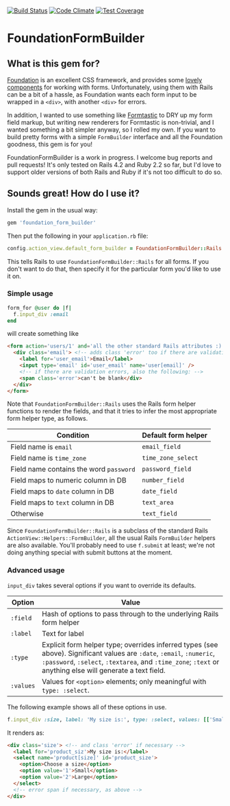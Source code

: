[![Build Status](https://travis-ci.org/marnen/foundation_form_builder.svg)](https://travis-ci.org/marnen/foundation_form_builder)
[![Code Climate](https://codeclimate.com/github/marnen/foundation_form_builder/badges/gpa.svg)](https://codeclimate.com/github/marnen/foundation_form_builder)
[![Test Coverage](https://codeclimate.com/github/marnen/foundation_form_builder/badges/coverage.svg)](https://codeclimate.com/github/marnen/foundation_form_builder)

# FoundationFormBuilder

## What is this gem for?

[Foundation](http://foundation.zurb.com) is an excellent CSS framework, and provides some [lovely components](http://foundation.zurb.com/docs/components/forms.html) for working with forms. Unfortunately, using them with Rails can be a bit of a hassle, as Foundation wants each form input to be wrapped in a `<div>`, with another `<div>` for errors.

In addition, I wanted to use something like [Formtastic](http://github.com/justinfrench/formtastic) to DRY up my form field markup, but writing new renderers for Formtastic is non-trivial, and I wanted something a bit simpler anyway, so I rolled my own. If you want to build pretty forms with a simple `FormBuilder` interface and all the Foundation goodness, this gem is for you!

FoundationFormBuilder is a work in progress. I welcome bug reports and pull requests! It's only tested on Rails 4.2 and Ruby 2.2 so far, but I'd love to support older versions of both Rails and Ruby if it's not too difficult to do so.

## Sounds great! How do I use it?

Install the gem in the usual way:
```ruby
gem 'foundation_form_builder'
```
Then put the following in your `application.rb` file:
```ruby
config.action_view.default_form_builder = FoundationFormBuilder::Rails
```
This tells Rails to use `FoundationFormBuilder::Rails` for all forms. If you don't want to do that, then specify it for the particular form you'd like to use it on.

### Simple usage

```ruby
form_for @user do |f|
  f.input_div :email
end
```
will create something like
```html
<form action='users/1' and='all the other standard Rails attributes :)'>
  <div class='email'> <!-- adds class 'error' too if there are validation errors -->
    <label for='user_email'>Email</label>
    <input type='email' id='user_email' name='user[email]' />
    <!-- if there are validation errors, also the following: -->
    <span class='error'>can't be blank</div>
  </div>
</form>
```

Note that `FoundationFormBuilder::Rails` uses the Rails form helper functions to render the fields, and that it tries to infer the most appropriate form helper type, as follows.

| Condition                               | Default form helper |
| ----                                    | ----                |
| Field name is `email`                   | `email_field`       |
| Field name is `time_zone`               | `time_zone_select`  |
| Field name contains the word `password` | `password_field`    |
| Field maps to numeric column in DB      | `number_field`      |
| Field maps to `date` column in DB       | `date_field`        |
| Field maps to `text` column in DB       | `text_area`         |
| Otherwise                               | `text_field`        |

Since `FoundationFormBuilder::Rails` is a subclass of the standard Rails `ActionView::Helpers::FormBuilder`, all the usual Rails `FormBuilder` helpers are also available. You'll probably need to use `f.submit` at least; we're not doing anything special with submit buttons at the moment.

### Advanced usage

`input_div` takes several options if you want to override its defaults.

| Option    | Value                                                                                                                                                                                                                  |
| ------    | ------                                                                                                                                                                                                                 |
| `:field`  | Hash of options to pass through to the underlying Rails form helper                                                                                                                                                    |
| `:label`  | Text for label                                                                                                                                                                                                         |
| `:type`   | Explicit form helper type; overrides inferred types (see above). Significant values are `:date`, `:email`, `:numeric`, `:password`, `:select`, `:textarea`, and `:time_zone`; `:text` or anything else will generate a text field. |
| `:values` | Values for `<option>` elements; only meaningful with `type: :select`.                                                                                                                                                  |

The following example shows all of these options in use.

```ruby
f.input_div :size, label: 'My size is:', type: :select, values: [['Small', 1], ['Large', 2]], field: {prompt: 'Choose a size'}
```

It renders as:
```html
<div class='size'> <!-- and class 'error' if necessary -->
  <label for='product_siz'>My size is:</label>
  <select name='product[size]' id='product_size'>
    <option>Choose a size</option>
    <option value='1'>Small</option>
    <option value='2'>Large</option>
  </select>
  <!-- error span if necessary, as above -->
</div>
```
